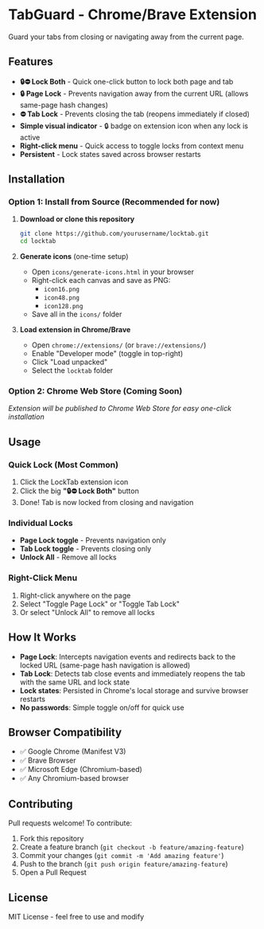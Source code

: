 # TabGuard - Chrome/Brave Extension

Guard your tabs from closing or navigating away from the current page.

## Features

- **🔒⛔ Lock Both** - Quick one-click button to lock both page and tab
- **🔒 Page Lock** - Prevents navigation away from the current URL (allows same-page hash changes)
- **⛔ Tab Lock** - Prevents closing the tab (reopens immediately if closed)
- **Simple visual indicator** - 🔒 badge on extension icon when any lock is active
- **Right-click menu** - Quick access to toggle locks from context menu
- **Persistent** - Lock states saved across browser restarts

## Installation

### Option 1: Install from Source (Recommended for now)

1. **Download or clone this repository**
   ```bash
   git clone https://github.com/yourusername/locktab.git
   cd locktab
   ```

2. **Generate icons** (one-time setup)
   - Open `icons/generate-icons.html` in your browser
   - Right-click each canvas and save as PNG:
     - `icon16.png`
     - `icon48.png`
     - `icon128.png`
   - Save all in the `icons/` folder

3. **Load extension in Chrome/Brave**
   - Open `chrome://extensions/` (or `brave://extensions/`)
   - Enable "Developer mode" (toggle in top-right)
   - Click "Load unpacked"
   - Select the `locktab` folder

### Option 2: Chrome Web Store (Coming Soon)
*Extension will be published to Chrome Web Store for easy one-click installation*

## Usage

### Quick Lock (Most Common)
1. Click the LockTab extension icon
2. Click the big **"🔒⛔ Lock Both"** button
3. Done! Tab is now locked from closing and navigation

### Individual Locks
- **Page Lock toggle** - Prevents navigation only
- **Tab Lock toggle** - Prevents closing only
- **Unlock All** - Remove all locks

### Right-Click Menu
1. Right-click anywhere on the page
2. Select "Toggle Page Lock" or "Toggle Tab Lock"
3. Or select "Unlock All" to remove all locks

## How It Works

- **Page Lock**: Intercepts navigation events and redirects back to the locked URL (same-page hash navigation is allowed)
- **Tab Lock**: Detects tab close events and immediately reopens the tab with the same URL and lock state
- **Lock states**: Persisted in Chrome's local storage and survive browser restarts
- **No passwords**: Simple toggle on/off for quick use

## Browser Compatibility

- ✅ Google Chrome (Manifest V3)
- ✅ Brave Browser
- ✅ Microsoft Edge (Chromium-based)
- ✅ Any Chromium-based browser

## Contributing

Pull requests welcome! To contribute:

1. Fork this repository
2. Create a feature branch (`git checkout -b feature/amazing-feature`)
3. Commit your changes (`git commit -m 'Add amazing feature'`)
4. Push to the branch (`git push origin feature/amazing-feature`)
5. Open a Pull Request

## License

MIT License - feel free to use and modify

